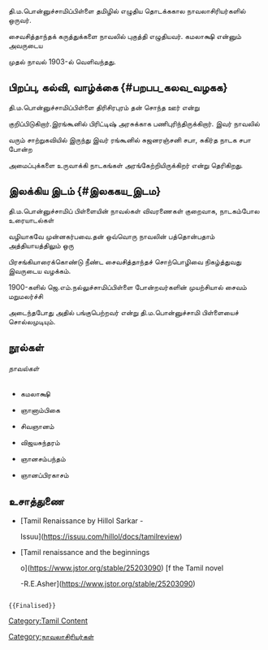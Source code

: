 தி.ம.பொன்னுச்சாமிப்பிள்ளை தமிழில் எழுதிய தொடக்ககால நாவலாசிரியர்களில் ஒருவர்.
சைவசித்தாந்தக் கருத்துக்களை நாவலில் புகுத்தி எழுதியவர். கமலாக்ஷி என்னும் அவருடைய
முதல் நாவல் 1903-ல் வெளிவந்தது.

## பிறப்பு, கல்வி, வாழ்க்கை {#பறபப_கலவ_வழகக}

தி.ம.பொன்னுச்சாமிப்பிள்ளை திரிசிரபுரம் தன் சொந்த ஊர் என்று
குறிப்பிடுகிறார்.இரங்கூனில் பிரிட்டிஷ் அரசுக்காக பணிபுரிந்திருக்கிறார். இவர் நாவலில்
வரும் சாற்றுகவியில் இருந்து இவர் ரங்கூனில் சுஜனரஞ்சனி சபா, சுகிர்த நாடக சபா போன்ற
அமைப்புக்களை உருவாக்கி நாடகங்கள் அரங்கேற்றியிருக்கிறர் என்று தெரிகிறது.

## இலக்கிய இடம் {#இலககய_இடம}

தி.ம.பொன்னுச்சாமிப் பிள்ளையின் நாவல்கள் விவரணைகள் குறைவாக, நாடகம்போல உரையாடல்கள்
வழியாகவே முன்னகர்பவை.தன் ஒவ்வொரு நாவலின் பத்தொன்பதாம் அத்தியாயத்திலும் ஒரு
பிரசங்கியாரைக்கொண்டு நீண்ட சைவசித்தாந்தச் சொற்பொழிவை நிகழ்த்துவது இவருடைய வழக்கம்.
1900-களில் ஜெ.எம்.நல்லுச்சாமிப்பிள்ளை போன்றவர்களின் முயற்சியால் சைவம் மறுமலர்ச்சி
அடைந்தபோது அதில் பங்குபெற்றவர் என்று தி.ம.பொன்னுச்சாமி பிள்ளையைச் சொல்லமுடியும்.

## நூல்கள்

###### நாவல்கள்

-   கமலாக்ஷி
-   ஞானாம்பிகை
-   சிவஞானம்
-   விஜயசுந்தரம்
-   ஞானசம்பந்தம்
-   ஞானப்பிரகாசம்

## உசாத்துணை

-   [Tamil Renaissance by Hillol Sarkar -
    Issuu](https://issuu.com/hillol/docs/tamilreview)
-   [Tamil renaissance and the beginnings
    o](https://www.jstor.org/stable/25203090) [f the Tamil novel
    -R.E.Asher](https://www.jstor.org/stable/25203090)

```{=mediawiki}
{{Finalised}}
```
[Category:Tamil Content](Category:Tamil_Content "wikilink")
[Category:நாவலாசிரியர்கள்](Category:நாவலாசிரியர்கள் "wikilink")
